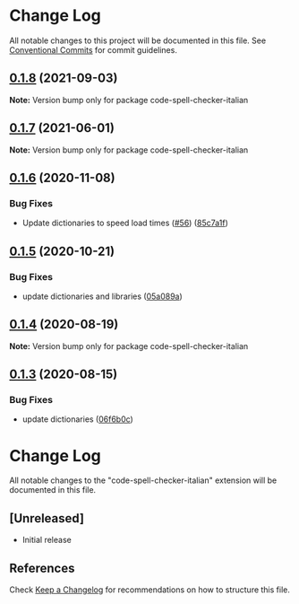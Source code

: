 # Change Log

All notable changes to this project will be documented in this file.
See [Conventional Commits](https://conventionalcommits.org) for commit guidelines.

## [0.1.8](https://github.com/streetsidesoftware/vscode-cspell-dict-extensions/compare/code-spell-checker-italian@0.1.7...code-spell-checker-italian@0.1.8) (2021-09-03)

**Note:** Version bump only for package code-spell-checker-italian





## [0.1.7](https://github.com/streetsidesoftware/vscode-cspell-dict-extensions/compare/code-spell-checker-italian@0.1.6...code-spell-checker-italian@0.1.7) (2021-06-01)

**Note:** Version bump only for package code-spell-checker-italian





## [0.1.6](https://github.com/streetsidesoftware/vscode-cspell-dict-extensions/compare/code-spell-checker-italian@0.1.5...code-spell-checker-italian@0.1.6) (2020-11-08)


### Bug Fixes

* Update dictionaries to speed load times ([#56](https://github.com/streetsidesoftware/vscode-cspell-dict-extensions/issues/56)) ([85c7a1f](https://github.com/streetsidesoftware/vscode-cspell-dict-extensions/commit/85c7a1f3363945594f6d86dbb7dae7f4c95a76e7))





## [0.1.5](https://github.com/streetsidesoftware/vscode-cspell-dict-extensions/compare/code-spell-checker-italian@0.1.4...code-spell-checker-italian@0.1.5) (2020-10-21)


### Bug Fixes

* update dictionaries and libraries ([05a089a](https://github.com/streetsidesoftware/vscode-cspell-dict-extensions/commit/05a089add3e0e3606ac1604df1539adfb272461f))





## [0.1.4](https://github.com/streetsidesoftware/vscode-cspell-dict-extensions/compare/code-spell-checker-italian@0.1.3...code-spell-checker-italian@0.1.4) (2020-08-19)

**Note:** Version bump only for package code-spell-checker-italian





## [0.1.3](https://github.com/streetsidesoftware/vscode-cspell-dict-extensions/compare/code-spell-checker-italian@0.1.2...code-spell-checker-italian@0.1.3) (2020-08-15)


### Bug Fixes

* update dictionaries ([06f6b0c](https://github.com/streetsidesoftware/vscode-cspell-dict-extensions/commit/06f6b0cd9c011d55de841aa75591422a18d8a8f6))





# Change Log
All notable changes to the "code-spell-checker-italian" extension will be documented in this file.

## [Unreleased]
- Initial release

## References
Check [Keep a Changelog](http://keepachangelog.com/) for recommendations on how to structure this file.
